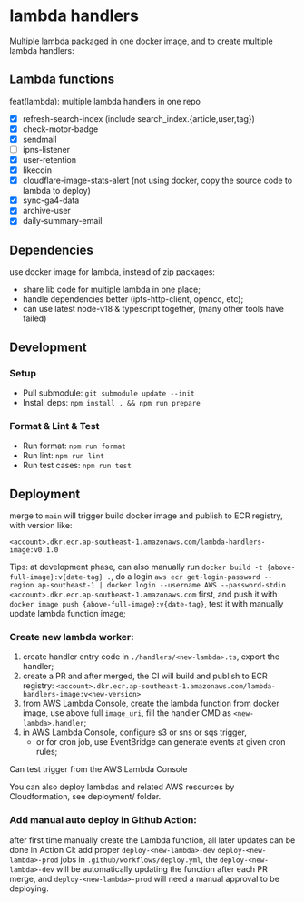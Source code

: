 # lambda handlers

Multiple lambda packaged in one docker image, and to create multiple lambda handlers:

## Lambda functions

feat(lambda): multiple lambda handlers in one repo

- [x] refresh-search-index (include search_index.{article,user,tag})
- [x] check-motor-badge
- [x] sendmail
- [ ] ipns-listener
- [x] user-retention
- [x] likecoin
- [x] cloudflare-image-stats-alert (not using docker, copy the source code to lambda to deploy)
- [x] sync-ga4-data
- [x] archive-user
- [x] daily-summary-email

## Dependencies

use docker image for lambda, instead of zip packages:

- share lib code for multiple lambda in one place;
- handle dependencies better (ipfs-http-client, opencc, etc);
- can use latest node-v18 & typescript together, (many other tools have failed)

## Development

### Setup

- Pull submodule:  `git submodule update --init`
- Install deps: `npm install . && npm run prepare`


### Format & Lint & Test

- Run format: `npm run format`
- Run lint: `npm run lint`
- Run test cases: `npm run test`

## Deployment

merge to `main` will trigger build docker image and publish to ECR registry, with version like:

    <account>.dkr.ecr.ap-southeast-1.amazonaws.com/lambda-handlers-image:v0.1.0

Tips: at development phase, can also manually run `docker build -t {above-full-image}:v{date-tag} .`,
do a login `aws ecr get-login-password --region ap-southeast-1 | docker login --username AWS --password-stdin <account>.dkr.ecr.ap-southeast-1.amazonaws.com` first,
and push it with `docker image push {above-full-image}:v{date-tag}`, test it with manually update lambda function image;

### Create new lambda worker:

1. create handler entry code in `./handlers/<new-lambda>.ts`, export the handler;
2. create a PR and after merged, the CI will build and publish to ECR registry:
   `<account>.dkr.ecr.ap-southeast-1.amazonaws.com/lambda-handlers-image:v<new-version>`
3. from AWS Lambda Console, create the lambda function from docker image, use above full `image_uri`,
   fill the handler CMD as `<new-lambda>.handler`;
4. in AWS Lambda Console, configure s3 or sns or sqs trigger,
   - or for cron job, use EventBridge can generate events at given cron rules;

Can test trigger from the AWS Lambda Console

You can also deploy lambdas and related AWS resources by Cloudformation, see deployment/ folder.

### Add manual auto deploy in Github Action:

after first time manually create the Lambda function, all later updates can be done in Action CI:
add proper `deploy-<new-lambda>-dev` `deploy-<new-lambda>-prod` jobs in `.github/workflows/deploy.yml`,
the `deploy-<new-lambda>-dev` will be automatically updating the function after each PR merge,
and `deploy-<new-lambda>-prod` will need a manual approval to be deploying.

